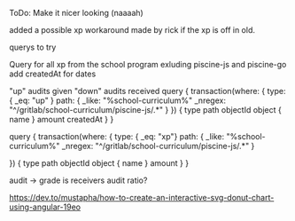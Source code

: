 
ToDo:
Make it nicer looking (naaaah)

added a possible xp workaround made by rick if the xp is off in old.






querys to try

Query for all xp from the school program exluding piscine-js and piscine-go add createdAt for dates

"up" audits given
"down" audits received
query {
  transaction(where: {
    type: { _eq: "up" }
    path: { _like: "%school-curriculum%"
           _nregex: "^/gritlab/school-curriculum/piscine-js/.*"
    }
  })
  {
    type
    path
    objectId
    object {
      name
    }
    amount
    createdAt
  }
}

query {
transaction(where: {
  type: { _eq: "xp"}
  path: { _like: "%school-curriculum%"
 					_nregex: "^/gritlab/school-curriculum/piscine-js/.*"
  }

})
  {
    type
    path
    objectId
    object {
      name
    }
    amount
  }
}


audit -> grade is receivers audit ratio?




https://dev.to/mustapha/how-to-create-an-interactive-svg-donut-chart-using-angular-19eo
